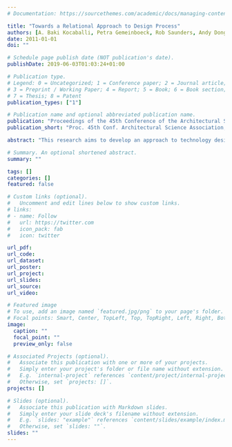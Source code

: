```yaml
---
# Documentation: https://sourcethemes.com/academic/docs/managing-content/

title: "Towards a Relational Approach to Design Process"
authors: [A. Baki Kocaballi, Petra Gemeinboeck, Rob Saunders, Andy Dong]
date: 2011-01-01
doi: ""

# Schedule page publish date (NOT publication's date).
publishDate: 2019-06-03T01:03:24+01:00

# Publication type.
# Legend: 0 = Uncategorized; 1 = Conference paper; 2 = Journal article;
# 3 = Preprint / Working Paper; 4 = Report; 5 = Book; 6 = Book section;
# 7 = Thesis; 8 = Patent
publication_types: ["1"]

# Publication name and optional abbreviated publication name.
publication: "Proceedings of the 45th Conference of the Architectural Science Association, ANZAScA 2011, Sydney"
publication_short: "Proc. 45th Conf. Architectural Science Association, ANZAScA 2011"

abstract: "This research aims to develop an approach to technology design that will support relational nature of human agency, i.e. the human capacity for action. Supporting relationality requires a different approach from the ways in which we have hitherto performed design practice. Rather than trying to control, predict or prescribe actions and relations of users, designers may design for actions more emergent and relations more fluid. In this paper, we suggest six qualities to characterize a more relational design approach referred to as Agency Sensitive Design (ASD): relationality, visibility, multiplicity, accountability, duality and configurability. We demonstrate how recent design cases and approaches in the broad field of interaction design deal with the relational character of human agency. We conclude with some possible ways of employing ASD qualities in the field of architecture. Although our study focuses on design cases drawn from interaction design field mostly, we nonetheless see broader relevance to other design domains."

# Summary. An optional shortened abstract.
summary: ""

tags: []
categories: []
featured: false

# Custom links (optional).
#   Uncomment and edit lines below to show custom links.
# links:
# - name: Follow
#   url: https://twitter.com
#   icon_pack: fab
#   icon: twitter

url_pdf:
url_code:
url_dataset:
url_poster:
url_project:
url_slides:
url_source:
url_video:

# Featured image
# To use, add an image named `featured.jpg/png` to your page's folder. 
# Focal points: Smart, Center, TopLeft, Top, TopRight, Left, Right, BottomLeft, Bottom, BottomRight.
image:
  caption: ""
  focal_point: ""
  preview_only: false

# Associated Projects (optional).
#   Associate this publication with one or more of your projects.
#   Simply enter your project's folder or file name without extension.
#   E.g. `internal-project` references `content/project/internal-project/index.md`.
#   Otherwise, set `projects: []`.
projects: []

# Slides (optional).
#   Associate this publication with Markdown slides.
#   Simply enter your slide deck's filename without extension.
#   E.g. `slides: "example"` references `content/slides/example/index.md`.
#   Otherwise, set `slides: ""`.
slides: ""
---
```

